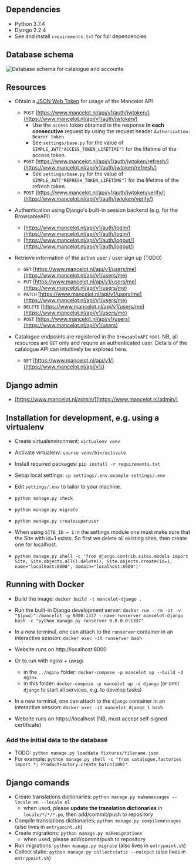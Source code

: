 ## **Dependencies**
- Python 3.7.4
- Django 2.2.4
- See and install `requirements.txt` for full dependencies

## **Database schema**
![Database schema for catalogue and accounts](https://github.com/tlrh314/mancelot/edit/master/backend/mancelot_db.png)

## **Resources**
- Obtain a [JSON Web Token](https://github.com/davesque/django-rest-framework-simplejwt)
  for usage of the Mancelot API
  - `POST` [https://www.mancelot.nl/api/v1/auth/jwtoken/](https://www.mancelot.nl/api/v1/auth/jwtoken/)
      - Use the `access` token obtained in the response **in each consecutive** request
      by using the request header `Authorization: Bearer token`
      - See `settings/base.py` for the value of `SIMPLE_JWT["ACCESS_TOKEN_LIFETIME"]`
      for the lifetime of the access token.
  - `POST` [https://www.mancelot.nl/api/v1/auth/jwtoken/refresh/](https://www.mancelot.nl/api/v1/auth/jwtoken/refresh/)
      - See `settings/base.py` for the value of `SIMPLE_JWT["REFRESH_TOKEN_LIFETIME"]`
      for the lifetime of the refresh token.
  - `POST` [https://www.mancelot.nl/api/v1/auth/jwtoken/verify/](https://www.mancelot.nl/api/v1/auth/jwtoken/verify/)

- Authentication using Django's built-in session backend (e.g. for the BrowsableAPI)
  - [https://www.mancelot.nl/api/v1/auth/login/](https://www.mancelot.nl/api/v1/auth/login/)
  - [https://www.mancelot.nl/api/v1/auth/logout/](https://www.mancelot.nl/api/v1/auth/logout/)

- Retrieve information of the active user / user sign up (TODO)
  - `GET` [https://www.mancelot.nl/api/v1/users/me](https://www.mancelot.nl/api/v1/users/me)
  - `PUT` [https://www.mancelot.nl/api/v1/users/me](https://www.mancelot.nl/api/v1/users/me)
  - `PATCH` [https://www.mancelot.nl/api/v1/users/me](https://www.mancelot.nl/api/v1/users/me)
  - `DELETE` [https://www.mancelot.nl/api/v1/users/me](https://www.mancelot.nl/api/v1/users/me)
  - `POST` [https://www.mancelot.nl/api/v1/users](https://www.mancelot.nl/api/v1/users)

- Catalogue endpoints are registered in the `BrowsableAPI` root. NB, all resources
  are `GET` only and require an authenticated user. Details of the catalogue API 
  can intuitively be explored here.
  - `GET` [https://www.mancelot.nl/api/v1/](https://www.mancelot.nl/api/v1/)


## **Django admin**
- [https://www.mancelot.nl/admin/](https://www.mancelot.nl/admin/)

## **Installation for development, e.g. using a virtualenv**
- Create virtualenvironment: `virtualenv venv`
- Activate virtualenv: `source venv/bin/activate`

- Install required packages: `pip install -r requirements.txt`
- Setup local settings: `cp settings/.env.example settings/.env`
- Edit `settings/.env` to tailor to your machine.

- `python manage.py check`
- `python manage.py migrate`
- `python manage.py createsuperuser`
- When using `SITE_ID = 1` in the settings module one must make sure that the 
  Site with id=1 exists. So first we delete all existing sites, then create
  one for localhost.
- `python manage.py shell -c 'from django.contrib.sites.models import Site; Site.objects.all().delete(); Site.objects.create(id=1, name="localhost:8000", domain="localhost:8000")'`

## **Running with Docker**
- Build the image: `docker build -t mancelot-django .`

- Run the built-in Django development server: `docker run --rm -it -v "$(pwd)":/mancelot -p 8000:1337 --name runserver mancelot-django bash -c "python manage.py runserver 0.0.0.0:1337"`
- In a new terminal, one can attach to the `runserver` container in an interactive session: `docker exec -it runserver bash`
- Website runs on http://localhost:8000 
- Or to run with nginx + uwsgi
  - in the `../nginx` folder: `docker-compose -p mancelot up --build -d nginx`
  - in this folder: `docker-compose -p mancelot up -d django` (or omit `django` to start all services, e.g. to develop tasks)
- In a new terminal, one can attach to the `django` container in an interactive session: `docker exec -it mancelot_django_1 bash`
- Website runs on https://localhost (NB, must accept self-signed certificate)

### Add the initial data to the database
- TODO: `python manage.py loaddata fixtures/filename.json` 
- For example: `python manage.py shell -c "from catalogue.factories import *; ProductFactory.create_batch(100)"`


## Django comands
- Create translations dictionaries: `python manage.py makemessages --locale en --locale nl`
  - when used, please **update the translation dictionaries** in `locale/*/*/*.po`, then add/commit/push to repository
- Compile translations dictionaries; `python manage.py compilemessages` (also lives in `entrypoint.sh`)
- Create migrations: `python manage.py makemigrations` 
  - when used, please add/commit/push to repository
- Run migrations: `python manage.py migrate` (also lives in `entrypoint.sh`)
- Collect static: `python manage.py collectstatic --noinput` (also lives in `entrypoint.sh`)
